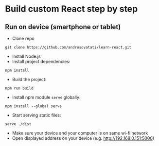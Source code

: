 # Build custom React step by step

## Run on device (smartphone or tablet)
* Clone repo
```
git clone https://github.com/androsovatati/learn-react.git
```
* Install Node.js
* Install project dependencies:
```
npm install
```
* Build the project:
```
npm run build
```
* Install npm module `serve` globally:
```
npm install --global serve
```
* Start serving static files:
```
serve ./dist
```
* Make sure your device and your computer is on same wi-fi network
* Open displayed address on your device (e.g. http://192.168.0.151:5000)